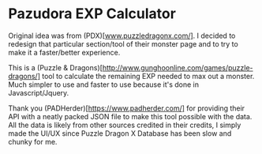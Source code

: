 Pazudora EXP Calculator
===================
Original idea was from (PDX)[www.puzzledragonx.com/]. I decided to redesign that particular section/tool of their monster page and to try to make it a faster/better experience.

This is a (Puzzle & Dragons)[http://www.gunghoonline.com/games/puzzle-dragons/] tool to calculate the remaining EXP needed to max out a monster. Much simpler to use and faster to use because it's done in Javascript/Jquery.

Thank you (PADHerder)[https://www.padherder.com/] for providing their API with a neatly packed JSON file to make this tool possible with the data. All the data is likely from other sources credited in their credits, I simply made the UI/UX since Puzzle Dragon X Database has been slow and chunky for me.